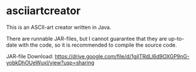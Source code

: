 # asciiartcreator
This is an ASCII-art creator written in Java.

There are runnable JAR-files, but I cannot guarantee that they are up-to-date with the code,
so it is recommended to compile the source code.

JAR-file Download: https://drive.google.com/file/d/1gjlTRdLl6d9OXGP9nG-yobkDhOUeWuxl/view?usp=sharing
